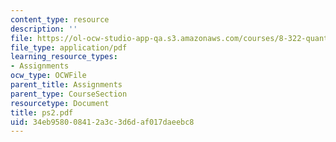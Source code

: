 ```yaml
---
content_type: resource
description: ''
file: https://ol-ocw-studio-app-qa.s3.amazonaws.com/courses/8-322-quantum-theory-ii-spring-2003/34eb958008412a3c3d6daf017daeebc8_ps2.pdf
file_type: application/pdf
learning_resource_types:
- Assignments
ocw_type: OCWFile
parent_title: Assignments
parent_type: CourseSection
resourcetype: Document
title: ps2.pdf
uid: 34eb9580-0841-2a3c-3d6d-af017daeebc8
---
```

